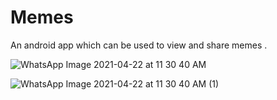 # Memes
An android app which can be used to view and share memes . 


![WhatsApp Image 2021-04-22 at 11 30 40 AM](https://user-images.githubusercontent.com/58837604/115663923-d1614c00-a35e-11eb-92fc-482484c024c1.jpeg)

![WhatsApp Image 2021-04-22 at 11 30 40 AM (1)](https://user-images.githubusercontent.com/58837604/115664263-3ae15a80-a35f-11eb-8b4c-22e231022a01.jpeg)


